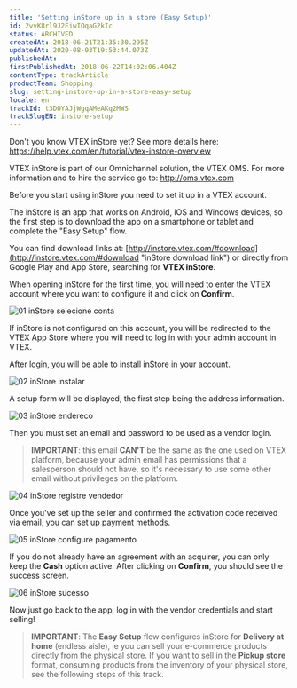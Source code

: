 ```yaml
---
title: 'Setting inStore up in a store (Easy Setup)'
id: 2vvK8rl9J2EiwIOqaG2kIc
status: ARCHIVED
createdAt: 2018-06-21T21:35:30.295Z
updatedAt: 2020-08-03T19:53:44.073Z
publishedAt: 
firstPublishedAt: 2018-06-22T14:02:06.404Z
contentType: trackArticle
productTeam: Shopping
slug: setting-instore-up-in-a-store-easy-setup
locale: en
trackId: t3DOYAJjWgqAMeAKq2MWS
trackSlugEN: instore-setup
---
```


Don't you know VTEX inStore yet? See more details here: https://help.vtex.com/en/tutorial/vtex-instore-overview

VTEX inStore is part of our Omnichannel solution, the VTEX OMS. For more information and to hire the service go to: http://oms.vtex.com

Before you start using inStore you need to set it up in a VTEX account.

The inStore is an app that works on Android, iOS and Windows devices, so the first step is to download the app on a smartphone or tablet and complete the "Easy Setup" flow.

You can find download links at: [http://instore.vtex.com/#download](http://instore.vtex.com/#download "inStore download link") or directly from Google Play and App Store, searching for __VTEX inStore__.

When opening inStore for the first time, you will need to enter the VTEX account where you want to configure it and click on __Confirm__.

![01 inStore selecione conta](https://images.ctfassets.net/alneenqid6w5/4XB9P7AD4ICSyWqCo0MmKA/b654a9607224ee02376f65485edbbf45/01_inStore_selecione_conta.png)

If inStore is not configured on this account, you will be redirected to the VTEX App Store where you will need to log in with your admin account in VTEX.

After login, you will be able to install inStore in your account.

![02 inStore instalar](https://images.ctfassets.net/alneenqid6w5/2Fb8nICP8IEk62mO8yOSKg/e7ae4a24ba325b34b90e0abd92b51e03/02_inStore_instalar.png)

A setup form will be displayed, the first step being the address information.

![03 inStore endereco](https://images.ctfassets.net/alneenqid6w5/ZdkjzNMxs2iOsCCSWECQm/8c696c8f7c96894b75c68ea89acf0a3e/03_inStore_endereco.png)

Then you must set an email and password to be used as a vendor login.

> __IMPORTANT__: this email __CAN'T__ be the same as the one used on VTEX platform, because your admin email has permissions that a salesperson should not have, so it's necessary to use some other email without privileges on the platform.

![04 inStore registre vendedor](https://images.ctfassets.net/alneenqid6w5/1sWVQqJBU8aKQCcS2U8I4S/9bb4e876b020c39598d7b3ebab3cd2a1/04_inStore_registre_vendedor.png)

Once you've set up the seller and confirmed the activation code received via email, you can set up payment methods.

![05 inStore configure pagamento](https://images.ctfassets.net/alneenqid6w5/3xd7WlTuRiKWSgaMMimCaQ/6d10e2dca27e2d2370c12f6b9926a119/05_inStore_configure_pagamento.png)

If you do not already have an agreement with an acquirer, you can only keep the __Cash__ option active. After clicking on __Confirm__, you should see the success screen.

![06 inStore sucesso](https://images.ctfassets.net/alneenqid6w5/7JnAUV1oIwie4c84g8wC6C/df253c5a2d85701945f8b036b7bc09e1/06_inStore_sucesso.png)

Now just go back to the app, log in with the vendor credentials and start selling!

> __IMPORTANT__: The __Easy Setup__ flow configures inStore for __Delivery at home__ (endless aisle), ie you can sell your e-commerce products directly from the physical store.
> If you want to sell in the __Pickup store__ format, consuming products from the inventory of your physical store, see the following steps of this track.
